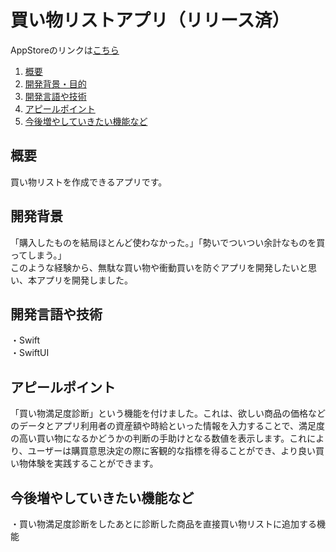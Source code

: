 # 買い物リストアプリ（リリース済）

AppStoreのリンクは[こちら](https://apps.apple.com/jp/app/id6449244738)

1. [概要](#概要)
2. [開発背景・目的](#開発背景)
3. [開発言語や技術](#開発言語や技術)
4. [アピールポイント](#アピールポイント)
5. [今後増やしていきたい機能など](#今後増やしていきたい機能など)

## 概要
買い物リストを作成できるアプリです。

## 開発背景
「購入したものを結局ほとんど使わなかった。」「勢いでついつい余計なものを買ってしまう。」<br>
このような経験から、無駄な買い物や衝動買いを防ぐアプリを開発したいと思い、本アプリを開発しました。

## 開発言語や技術
・Swift<br>
・SwiftUI

## アピールポイント
「買い物満足度診断」という機能を付けました。これは、欲しい商品の価格などのデータとアプリ利用者の資産額や時給といった情報を入力することで、満足度の高い買い物になるかどうかの判断の手助けとなる数値を表示します。これにより、ユーザーは購買意思決定の際に客観的な指標を得ることができ、より良い買い物体験を実践することができます。

## 今後増やしていきたい機能など
・買い物満足度診断をしたあとに診断した商品を直接買い物リストに追加する機能
